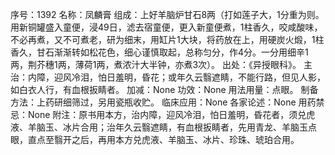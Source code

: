 序号：1392
名称：凤麟膏
组成：上好羊脑炉甘石8两（打如莲子大，1分重为则。用新铜罐盛入童便，浸49日，滤去宿童便，更入新童便煮，1柱香久，咬咸酸味，不必再煮，又不可煮老，研为细末，用缸片1大块，将药放在上，用硬炭火煅，1柱香久，甘石渐渐转如松花色，细心谨慎取起，总称匀分，作4分。一分用细辛1两，荆芥穗1两，薄荷1两，煮浓汁大半钟，亦煮3次）。
出处：《异授眼科》。
主治：内障，迎风冷泪，怕日羞明，昏花；或年久云翳遮睛，不能行路，但见人影，如白衣人行，有血根扳睛者。
加减：None
功效：None
用法用量：点眼。
制备方法：上药研细筛过，另用瓷瓶收贮。
临床应用：None
各家论述：None
用药禁忌：None
附注：原书用本方，治内障，迎风冷泪，怕日羞明，昏花者，须兑虎液、羊脑玉、冰片合用；治年久云翳遮睛，有血根扳睛者，先用青龙、羊脑玉点眼，直点至翳开之后，再用本方兑虎液、羊脑玉、冰片、珍珠、琥珀合用。
